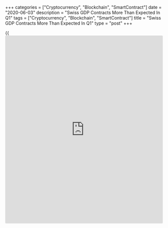 +++
categories = ["Cryptocurrency", "Blockchain", "SmartContract"]
date = "2020-06-03"
description = "Swiss GDP Contracts More Than Expected In Q1"
tags = ["Cryptocurrency", "Blockchain", "SmartContract"]
title = "Swiss GDP Contracts More Than Expected In Q1"
type = "post"
+++

{{<iframe id="large-banner" src="https://www.bounty.group/#slide=23.0" width="100%" height="600" scrolling="no" style="border: 0px solid rgb(216, 221, 230); border-radius: 3px;">}}

The Swiss [economy][1] contracted more than expected in the first
quarter as measures taken to contain the spread of coronavirus pandemic
severely restricted economic activity in March, data from the State
Secretariat for Economic Affairs, or SECO, showed Wednesday.

Gross domestic product fell 2.6 percent sequentially, reversing a 0.3
percent rise in the fourth quarter. Economists had forecast a 2 percent
contraction.

On a yearly basis, the economy shrank 1.3 percent after expanding 1.6
percent a quarter ago. This was also faster than the expected -0.9
percent.

Private consumption declined 3.5 percent sequentially in the first
quarter. Since shops were closed from March 17, purchases of furniture
and clothing dropped sharply, as well as spending on mobility, leisure
and [health][2].

Investment in construction dropped 0.4 percent and investment in
equipment was down 4.0 percent. The only domestic demand component to
underpin the economy was government consumption, which gained 0.7
percent.

Overall, final domestic demand fell 2.7 percent, the biggest decline in
recent decades.

Exports of goods rose 3.4 percent, while that of services fell 4.4
percent. At the same time, imports of goods decreased 1.1 percent and
imports of services fell 1.2 percent.

For comments and feedback [contact](https://www.playgroundfx.com/contact/): editorial@rtt[news](https://www.letsplayfx.com/blog/forex-news-website/).com

[Economic News][1]

 **What parts of the world are seeing the best (and worst) economic
performances lately? Click[here][3] to check out our [Econ Scorecard][3]
and find out! See up-to-the-moment [ranking](https://www.playgroundfx.com/blog/crypto-exchange-ranking/)s for the best and worst
performers in [GDP][4], [unemployment rate][5], [inflation][6] and much
more.**

   1. www.rtt[news](https://www.letsplayfx.com/blog/forex-news-website/).com/Content/EconomicNews.aspx
   2. www.rtt[news](https://www.letsplayfx.com/blog/forex-news-website/).com/Content/Health.aspx
   3. www.rtt[news](https://www.letsplayfx.com/blog/forex-news-website/).com/economic-scorecard/world-rank/unemployment-rate/highest-performance.aspx
   4. www.rtt[news](https://www.letsplayfx.com/blog/forex-news-website/).com/economic-scorecard/world-rank/GDP/highest-performance.aspx
   5. www.rtt[news](https://www.letsplayfx.com/blog/forex-news-website/).com/economic-scorecard/world-rank/unemployment-rate/lowest-performance.aspx
   6. www.rtt[news](https://www.letsplayfx.com/blog/forex-news-website/).com/economic-scorecard/world-rank/CPI/highest-performance.aspx